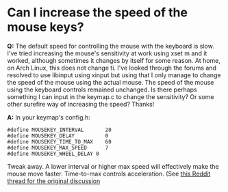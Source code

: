 # Can I increase the speed of the mouse keys?

**Q:** The default speed for controlling the mouse with the keyboard is slow. I've tried increasing the mouse's sensitivity at work using xset m and it worked, although sometimes it changes by itself for some reason. At home, on Arch Linux, this does not change ti. I've looked through the forums and resolved to use libinput using xinput but using that I only manage to change the speed of the mouse using the actual mouse. The speed of the mouse using the keyboard controls remained unchanged.
Is there perhaps something I can input in the keymap.c to change the sensitivity? Or some other surefire way of increasing the speed?
Thanks!

**A:**  In your keymap's config.h:

```
#define MOUSEKEY_INTERVAL       20
#define MOUSEKEY_DELAY          0
#define MOUSEKEY_TIME_TO_MAX    60
#define MOUSEKEY_MAX_SPEED      7
#define MOUSEKEY_WHEEL_DELAY 0
```

Tweak away. A lower interval or higher max speed will effectively make the mouse move faster. Time-to-max controls acceleration. (See [this Reddit thread for the original discussion](https://www.reddit.com/r/ErgoDoxEZ/comments/61fwr2/a_reliable_way_to_increase_the_speed_of_the_mouse/)